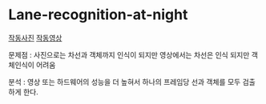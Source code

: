 # Lane-recognition-at-night

[작동사진](https://drive.google.com/file/d/1plfNTonZfphXgxogB5aX-Q3AVTRuNdK0/view?usp=drive_link)
[작동영상](https://drive.google.com/file/d/1vCzACehW0QszQyBTZtd3NNLnlCWu_BGB/view?usp=drive_link)

문제점 : 사진으로는 차선과 객체까지 인식이 되지만 영상에서는 차선은 인식 되지만 객체인식이 어려움

분석 : 영상 또는 하드웨어의 성능을 더 높혀서 하나의 프레임당 선과 객체를 모두 검출 하게 한다. 
